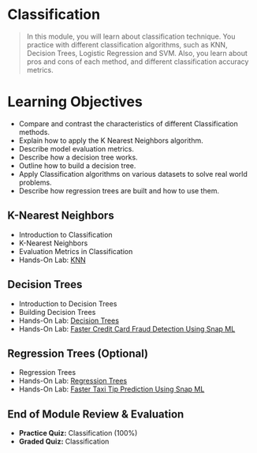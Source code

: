 # Classification
> In this module, you will learn about classification technique. You practice with different classification algorithms, such as KNN, Decision Trees, Logistic Regression and SVM. Also, you learn about pros and cons of each method, and different classification accuracy metrics.
# Learning Objectives
- Compare and contrast the characteristics of different Classification methods.
- Explain how to apply the K Nearest Neighbors algorithm.
- Describe model evaluation metrics.
- Describe how a decision tree works.
- Outline how to build a decision tree.
- Apply Classification algorithms on various datasets to solve real world problems.
- Describe how regression trees are built and how to use them.
## K-Nearest Neighbors
- Introduction to Classification
- K-Nearest Neighbors
- Evaluation Metrics in Classification
- Hands-On Lab: [KNN](https://github.com/KailaniBailey/IBM-Data-Science-Professional-Certificate/blob/main/09.%20Machine%20Learning%20with%20Python/Week%203%3A%20Classification/ML0101EN-Clas-K-Nearest-neighbors-CustCat.ipynb)
## Decision Trees
- Introduction to Decision Trees
- Building Decision Trees
- Hands-On Lab: [Decision Trees](https://github.com/KailaniBailey/IBM-Data-Science-Professional-Certificate/blob/main/09.%20Machine%20Learning%20with%20Python/Week%203%3A%20Classification/ML0101EN-Clas-Decision-Trees-drug.ipynb)
- Hands-On Lab: [Faster Credit Card Fraud Detection Using Snap ML](https://github.com/KailaniBailey/IBM-Data-Science-Professional-Certificate/blob/main/09.%20Machine%20Learning%20with%20Python/Week%203%3A%20Classification/classification_tree_svm.ipynb)
## Regression Trees (Optional)
- Regression Trees
- Hands-On Lab: [Regression Trees](https://github.com/KailaniBailey/IBM-Data-Science-Professional-Certificate/blob/main/09.%20Machine%20Learning%20with%20Python/Week%203%3A%20Classification/Regression_Trees.ipynb)
- Hands-On Lab: [Faster Taxi Tip Prediction Using Snap ML](https://github.com/KailaniBailey/IBM-Data-Science-Professional-Certificate/blob/main/09.%20Machine%20Learning%20with%20Python/Week%203%3A%20Classification/Regression_Trees_SnapML.ipynb)
## End of Module Review & Evaluation
- **Practice Quiz:** Classification (100%)
- **Graded Quiz:** Classification
